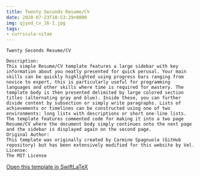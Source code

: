```yaml
---
title: Twenty Seconds Resume/CV
date: 2020-07-23T10:53:29+0000
img: qjyod_cv_16-1.jpg
tags:
- curricula-vitae
---
```

```
Twenty Seconds Resume/CV

Description:
This simple Resume/CV template features a large sidebar with key information about you neatly presented for quick perusal. Your main skills can be quickly highlighted using progress bars ranging from novice to expert, this is particularly useful for programming languages and other skills where time is required for mastery. The template body is then presented delimited by large colored section titles (alternating gray and blue). Inside these, you can further divide content by subsection or simply write paragraphs. Lists of achievements or timelines can be constructed using one of two environments: long lists with descriptions or short one-line lists. The template features commented code for making it into a two page Resume/CV where the document body simply continues onto the next page and the sidebar is displayed again on the second page.
Original Author:
This template was originally created by Carmine Spagnuolo (GitHub repository) but has been extensively modified for this website by Vel.
License:
The MIT License
```
[Open this template in SwiftLaTeX](https://www.swiftlatex.com/project.html?import=https://swiftlatex.github.io/LaTeXBoilerPlate/zips/yidcb_cv_16.zip&import_name=Twenty%20Seconds%20Resume/CV)

